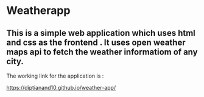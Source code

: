 # Weatherapp


## This is a simple web application which uses html and css as the frontend . It uses open weather maps api to fetch the weather informatiom of any city.
The working link for the application is : 

https://diptianand10.github.io/weather-app/
